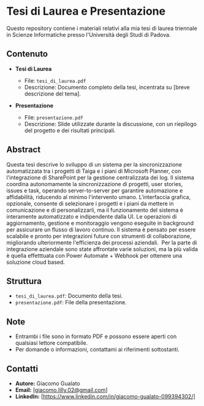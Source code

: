 # Tesi di Laurea e Presentazione  

Questo repository contiene i materiali relativi alla mia tesi di laurea triennale in Scienze Informatiche presso l'Università degli Studi di Padova.  

## Contenuto  
- **Tesi di Laurea**  
  - File: `tesi_di_laurea.pdf`  
  - Descrizione: Documento completo della tesi, incentrata su [breve descrizione del tema].  

- **Presentazione**  
  - File: `presentazione.pdf`  
  - Descrizione: Slide utilizzate durante la discussione, con un riepilogo del progetto e dei risultati principali.  

## Abstract  
Questa tesi descrive lo sviluppo di un sistema per la sincronizzazione automatizzata tra i progetti di Taiga e i piani di Microsoft Planner, con l'integrazione di SharePoint per la gestione centralizzata dei log. Il sistema coordina autonomamente la sincronizzazione di progetti, user stories, issues e task, operando server-to-server per garantire automazione e affidabilità, riducendo al minimo l'intervento umano. L'interfaccia grafica, opzionale, consente di selezionare i progetti e i piani da mettere in comunicazione e di personalizzarli, ma il funzionamento del sistema è interamente automatizzato e indipendente dalla UI. Le operazioni di aggiornamento, gestione e monitoraggio vengono eseguite in background per assicurare un flusso di lavoro continuo. Il sistema è pensato per essere scalabile e pronto per integrazioni future con strumenti di collaborazione, migliorando ulteriormente l'efficienza dei processi aziendali. ​
Per la parte di integrazione aziendale sono state affrontate varie soluzioni, ma la più valida è quella effetttuata con Power Automate + Webhook per ottenere una soluzione cloud based.

## Struttura  
- `tesi_di_laurea.pdf`: Documento della tesi.  
- `presentazione.pdf`: File della presentazione.  

## Note  
- Entrambi i file sono in formato PDF e possono essere aperti con qualsiasi lettore compatibile.  
- Per domande o informazioni, contattami ai riferimenti sottostanti.  

## Contatti  
- **Autore:** Giacomo Gualato  
- **Email:** [giacomo.lilly.02@gmail.com]  
- **LinkedIn:** [https://www.linkedin.com/in/giacomo-gualato-099394302/]  

